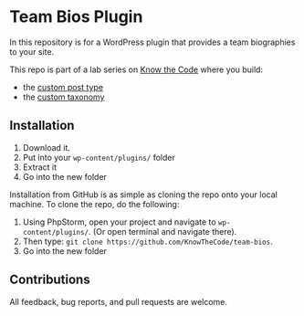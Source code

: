 # Team Bios Plugin

In this repository is for a WordPress plugin that provides a team biographies to your site. 

This repo is part of a lab series on [Know the Code](https://KnowTheCode.io) where you build:
 
- the [custom post type](https://knowthecode.io/labs/custom-post-type-basics)
- the [custom taxonomy](https://knowthecode.io/labs/wordpress-custom-taxonomy-basics)  


## Installation

1. Download it.
2. Put into your `wp-content/plugins/` folder
3. Extract it
4. Go into the new folder

Installation from GitHub is as simple as cloning the repo onto your local machine.  To clone the repo, do the following:

1. Using PhpStorm, open your project and navigate to `wp-content/plugins/`. (Or open terminal and navigate there).
2. Then type: `git clone https://github.com/KnowTheCode/team-bios`.
3. Go into the new folder

## Contributions

All feedback, bug reports, and pull requests are welcome.